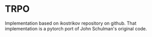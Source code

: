 # TRPO
Implementation based on ikostrikov repository on github. That implementation is a pytorch port of John Schulman's original code.